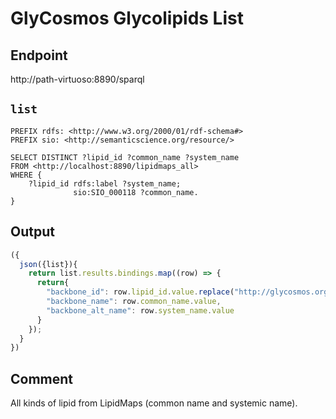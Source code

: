 # GlyCosmos Glycolipids List

## Endpoint
http://path-virtuoso:8890/sparql

## `list`
```sparql
PREFIX rdfs: <http://www.w3.org/2000/01/rdf-schema#>
PREFIX sio: <http://semanticscience.org/resource/>

SELECT DISTINCT ?lipid_id ?common_name ?system_name
FROM <http://localhost:8890/lipidmaps_all>
WHERE {
    ?lipid_id rdfs:label ?system_name;
              sio:SIO_000118 ?common_name.
}
```

## Output

```javascript
({
  json({list}){
    return list.results.bindings.map((row) => {
      return{  
      	"backbone_id": row.lipid_id.value.replace("http://glycosmos.org/proteinpathway/lipidmaps/# ",""),
        "backbone_name": row.common_name.value,
        "backbone_alt_name": row.system_name.value
      }
    });
  }
})

```

## Comment
All kinds of lipid from LipidMaps (common name and systemic name).